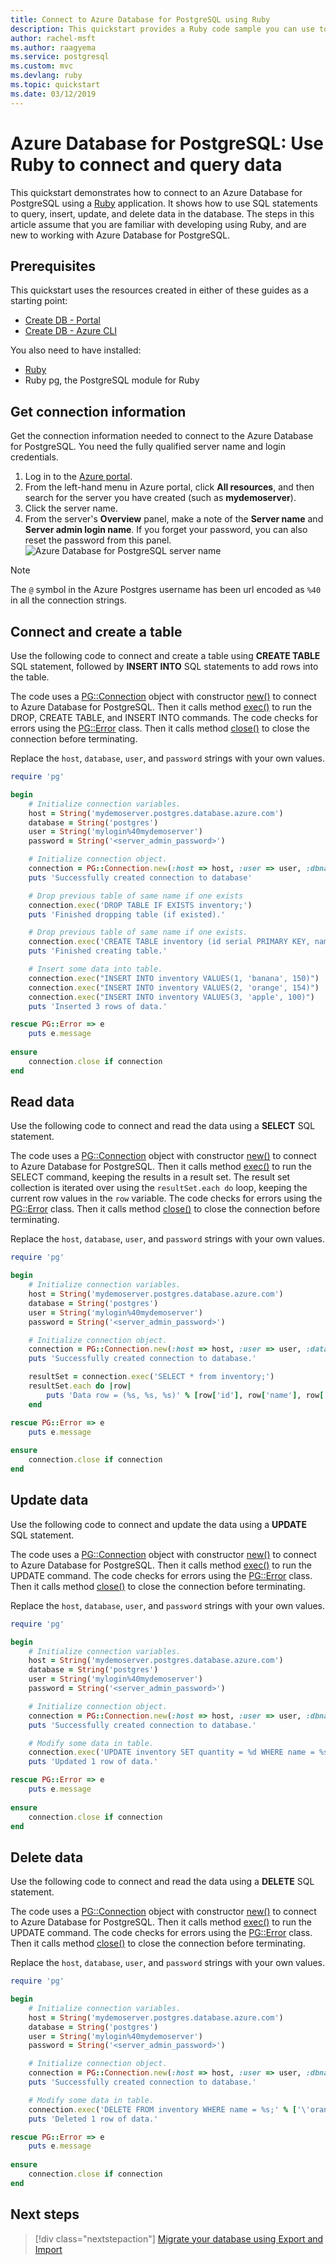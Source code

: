 ```yaml
---
title: Connect to Azure Database for PostgreSQL using Ruby
description: This quickstart provides a Ruby code sample you can use to connect and query data from Azure Database for PostgreSQL.
author: rachel-msft
ms.author: raagyema
ms.service: postgresql
ms.custom: mvc
ms.devlang: ruby
ms.topic: quickstart
ms.date: 03/12/2019
---
```


# Azure Database for PostgreSQL: Use Ruby to connect and query data
This quickstart demonstrates how to connect to an Azure Database for PostgreSQL using a [Ruby](https://www.ruby-lang.org) application. It shows how to use SQL statements to query, insert, update, and delete data in the database. The steps in this article assume that you are familiar with developing using Ruby, and are new to working with Azure Database for PostgreSQL.

## Prerequisites
This quickstart uses the resources created in either of these guides as a starting point:
- [Create DB - Portal](quickstart-create-server-database-portal.md)
- [Create DB - Azure CLI](quickstart-create-server-database-azure-cli.md)

You also need to have installed:
- [Ruby](https://www.ruby-lang.org/en/downloads/)
- Ruby pg, the PostgreSQL module for Ruby

## Get connection information
Get the connection information needed to connect to the Azure Database for PostgreSQL. You need the fully qualified server name and login credentials.

1. Log in to the [Azure portal](https://portal.azure.com/).
2. From the left-hand menu in Azure portal, click **All resources**, and then search for the server you have created (such as **mydemoserver**).
3. Click the server name.
4. From the server's **Overview** panel, make a note of the **Server name** and **Server admin login name**. If you forget your password, you can also reset the password from this panel.
 ![Azure Database for PostgreSQL server name](./media/connect-ruby/1-connection-string.png)

> [!NOTE]
> The `@` symbol in the Azure Postgres username has been url encoded as `%40` in all the connection strings. 

## Connect and create a table
Use the following code to connect and create a table using **CREATE TABLE** SQL statement, followed by **INSERT INTO** SQL statements to add rows into the table.

The code uses a  [PG::Connection](https://www.rubydoc.info/gems/pg/PG/Connection) object with constructor [new()](https://www.rubydoc.info/gems/pg/PG%2FConnection:initialize) to connect to Azure Database for PostgreSQL. Then it calls method [exec()](https://www.rubydoc.info/gems/pg/PG/Connection#exec-instance_method) to run the DROP, CREATE TABLE, and INSERT INTO commands. The code checks for errors using the [PG::Error](https://www.rubydoc.info/gems/pg/PG/Error) class. Then it calls method [close()](https://www.rubydoc.info/gems/pg/PG/Connection#lo_close-instance_method) to close the connection before terminating.

Replace the `host`, `database`, `user`, and `password` strings with your own values. 


```ruby
require 'pg'

begin
	# Initialize connection variables.
	host = String('mydemoserver.postgres.database.azure.com')
	database = String('postgres')
    user = String('mylogin%40mydemoserver')
	password = String('<server_admin_password>')

	# Initialize connection object.
    connection = PG::Connection.new(:host => host, :user => user, :dbname => database, :port => '5432', :password => password)
    puts 'Successfully created connection to database'

    # Drop previous table of same name if one exists
    connection.exec('DROP TABLE IF EXISTS inventory;')
    puts 'Finished dropping table (if existed).'

    # Drop previous table of same name if one exists.
    connection.exec('CREATE TABLE inventory (id serial PRIMARY KEY, name VARCHAR(50), quantity INTEGER);')
    puts 'Finished creating table.'

    # Insert some data into table.
    connection.exec("INSERT INTO inventory VALUES(1, 'banana', 150)")
    connection.exec("INSERT INTO inventory VALUES(2, 'orange', 154)")
    connection.exec("INSERT INTO inventory VALUES(3, 'apple', 100)")
	puts 'Inserted 3 rows of data.'

rescue PG::Error => e
    puts e.message 
    
ensure
    connection.close if connection
end
```

## Read data
Use the following code to connect and read the data using a **SELECT** SQL statement. 

The code uses a  [PG::Connection](https://www.rubydoc.info/gems/pg/PG/Connection) object with constructor [new()](https://www.rubydoc.info/gems/pg/PG%2FConnection:initialize) to connect to Azure Database for PostgreSQL. Then it calls method [exec()](https://www.rubydoc.info/gems/pg/PG/Connection#exec-instance_method) to run the SELECT command, keeping the results in a result set. The result set collection is iterated over using the `resultSet.each do` loop, keeping the current row values in the `row` variable. The code checks for errors using the [PG::Error](https://www.rubydoc.info/gems/pg/PG/Error) class. Then it calls method [close()](https://www.rubydoc.info/gems/pg/PG/Connection#lo_close-instance_method) to close the connection before terminating.

Replace the `host`, `database`, `user`, and `password` strings with your own values. 

```ruby
require 'pg'

begin
	# Initialize connection variables.
	host = String('mydemoserver.postgres.database.azure.com')
	database = String('postgres')
    user = String('mylogin%40mydemoserver')
	password = String('<server_admin_password>')

	# Initialize connection object.
    connection = PG::Connection.new(:host => host, :user => user, :database => dbname, :port => '5432', :password => password)
    puts 'Successfully created connection to database.'

    resultSet = connection.exec('SELECT * from inventory;')
    resultSet.each do |row|
        puts 'Data row = (%s, %s, %s)' % [row['id'], row['name'], row['quantity']]
    end

rescue PG::Error => e
    puts e.message 
    
ensure
    connection.close if connection
end
```

## Update data
Use the following code to connect and update the data using a **UPDATE** SQL statement.

The code uses a  [PG::Connection](https://www.rubydoc.info/gems/pg/PG/Connection) object with constructor [new()](https://www.rubydoc.info/gems/pg/PG%2FConnection:initialize) to connect to Azure Database for PostgreSQL. Then it calls method [exec()](https://www.rubydoc.info/gems/pg/PG/Connection#exec-instance_method) to run the UPDATE command. The code checks for errors using the [PG::Error](https://www.rubydoc.info/gems/pg/PG/Error) class. Then it calls method [close()](https://www.rubydoc.info/gems/pg/PG/Connection#lo_close-instance_method) to close the connection before terminating.

Replace the `host`, `database`, `user`, and `password` strings with your own values. 

```ruby
require 'pg'

begin
	# Initialize connection variables.
	host = String('mydemoserver.postgres.database.azure.com')
	database = String('postgres')
    user = String('mylogin%40mydemoserver')
	password = String('<server_admin_password>')

	# Initialize connection object.
    connection = PG::Connection.new(:host => host, :user => user, :dbname => database, :port => '5432', :password => password)
    puts 'Successfully created connection to database.'

    # Modify some data in table.
    connection.exec('UPDATE inventory SET quantity = %d WHERE name = %s;' % [200, '\'banana\''])
    puts 'Updated 1 row of data.'

rescue PG::Error => e
    puts e.message 
    
ensure
    connection.close if connection
end
```


## Delete data
Use the following code to connect and read the data using a **DELETE** SQL statement. 

The code uses a  [PG::Connection](https://www.rubydoc.info/gems/pg/PG/Connection) object with constructor [new()](https://www.rubydoc.info/gems/pg/PG%2FConnection:initialize) to connect to Azure Database for PostgreSQL. Then it calls method [exec()](https://www.rubydoc.info/gems/pg/PG/Connection#exec-instance_method) to run the UPDATE command. The code checks for errors using the [PG::Error](https://www.rubydoc.info/gems/pg/PG/Error) class. Then it calls method [close()](https://www.rubydoc.info/gems/pg/PG/Connection#lo_close-instance_method) to close the connection before terminating.

Replace the `host`, `database`, `user`, and `password` strings with your own values. 

```ruby
require 'pg'

begin
	# Initialize connection variables.
	host = String('mydemoserver.postgres.database.azure.com')
	database = String('postgres')
    user = String('mylogin%40mydemoserver')
	password = String('<server_admin_password>')

	# Initialize connection object.
    connection = PG::Connection.new(:host => host, :user => user, :dbname => database, :port => '5432', :password => password)
    puts 'Successfully created connection to database.'

    # Modify some data in table.
    connection.exec('DELETE FROM inventory WHERE name = %s;' % ['\'orange\''])
    puts 'Deleted 1 row of data.'

rescue PG::Error => e
    puts e.message 
    
ensure
    connection.close if connection
end
```

## Next steps
> [!div class="nextstepaction"]
> [Migrate your database using Export and Import](./howto-migrate-using-export-and-import.md)
